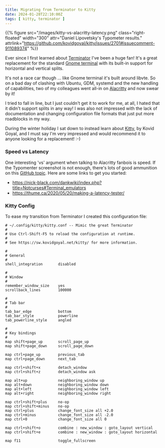 ```yaml
---
title: Migrating from Terminator to Kitty
date: 2024-01-28T22:10:00Z
tags: [ kitty, terminator ]
---
```


{{% figure src="/images/kitty-vs-alacritty-latency.png" class="right-floated"
    width="300" attr="Daniel Lipovetsky's Typometer results."
	attrlink="https://github.com/kovidgoyal/kitty/issues/2701#issuecomment-911089374" %}}

Ever since I first learned about [Terminator][] I've been a huge fan!
It's a great replacement for the standard [Gnome terminal][] with its
built-in support for horizontal and vertical splits.

It's not a race car though ... like Gnome terminal it's built around
libvte.  So on a bad day of clashing with Ubuntu, GDM, systemd and the
new handling of capabilities, two of my colleagues went all-in on
[Alacritty][] and now swear by it!

I tried to fall in line, but I just couldn't get it to work for me, at
all, I hated that it didn't support splits in any way!  I was also not
impressed with the lack of documentation and changing configuration file
formats that just put more roadblocks in my way.

During the winter holiday I sat down to instead learn about [Kitty][],
by Kovid Goyal, and I must say I'm very impressed and would recommend
it to anyone looking for a replacement! :-)

### Speed vs Latency

One interesting 'vs' argument when talking to Alacritty fanbois is
speed.  If the Typomenter screenshot is not enough, there's lots of good
ammunition on this [GitHub topic][].  Here are some links to get you
started:

 - https://nick-black.com/dankwiki/index.php?title=Notcurses#Terminal_emulators
 - https://thume.ca/2020/05/20/making-a-latency-tester/

### Kitty Config

To ease my transition from Terminator I created this configuration file:


```shell
# ~/.config/kitty/kitty.conf -- Mimic the great Terminator
#
# Use Ctrl-Shift-F5 to reload the configuration at runtime.
#
# See https://sw.kovidgoyal.net/kitty/ for more information.

#
# General
#
shell_integration       disabled

#
# Window
#
remember_window_size    yes
scrollback_lines        100000

#
# Tab bar
#
tab_bar_edge            bottom
tab_bar_style           powerline
tab_powerline_style     angled

#
# Key bindings
#
map shift+page_up       scroll_page_up
map shift+page_down     scroll_page_down

map ctrl+page_up        previous_tab
map ctrl+page_down      next_tab

map ctrl+shift+x        detach_window
map ctrl+shift+z        detach_window ask

map alt+up              neighboring_window up
map alt+down            neighboring_window down
map alt+left            neighboring_window left
map alt+right           neighboring_window right

map ctrl+shift+plus     no-op
map ctrl+shift+minus    no-op
map ctrl+plus           change_font_size all +2.0
map ctrl+minus          change_font_size all -2.0
map ctrl+0              change_font_size all 0

map ctrl+shift+o        combine : new_window : goto_layout vertical
map ctrl+shift+e        combine : new_window : goto_layout horizontal

map f11                 toggle_fullscreen
```

[Terminator]:     https://en.wikipedia.org/wiki/Terminator_(terminal_emulator)
[GitHub topic]:   https://github.com/kovidgoyal/kitty/issues/2701
[Gnome terminal]: https://en.wikipedia.org/wiki/GNOME_Terminal
[Kitty]:          https://sw.kovidgoyal.net/kitty/
[Alacritty]:      https://alacritty.org/
